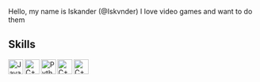 Hello, my name is Iskander (@Iskvnder)
I love video games and want to do them

## Skills
<img align="left" alt="Java" width="30px" src="https://cdn-icons-png.flaticon.com/512/152/152760.png" />

<img align="left" alt="C++" width="30px" src="https://img.icons8.com/ios-filled/500/c-plus-plus-logo.png" />

<img align="left" alt="Python" width="30px" src="https://upload.wikimedia.org/wikipedia/commons/thumb/d/d3/Python_icon_%28black_and_white%29.svg/2048px-Python_icon_%28black_and_white%29.svg.png" />

<img align="left" alt="C++" width="30px" src="https://icon-library.com/images/unreal-engine-icon/unreal-engine-icon-25.jpg" />

<img align="left" alt="C++" width="30px" src="https://icon-library.com/images/unity-icon/unity-icon-1.jpg" />



[youtube]: https://www.youtube.com/channel/UCrtvnlbEhhjLexI_wuO5Xvg
